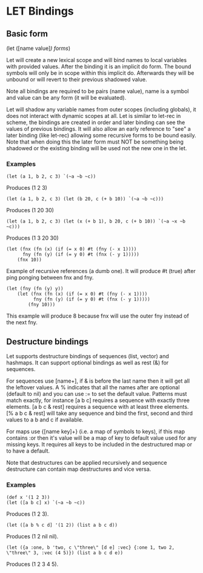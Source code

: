 # LET Bindings

## Basic form

(let ([name value]*) forms*)

Let will create a new lexical scope and will bind names to local variables with provided values. After the binding it is
an implicit do form. The bound symbols will only be in scope within this implicit do. Afterwards they will be unbound
or will revert to their previous shadowed value.

Note all bindings are required to be pairs (name value), name is a symbol and value can be any form (it will be
evaluated).

Let will shadow any variable names from outer scopes (including globals), it does not interact with dynamic scopes at
all.
Let is similar to let-rec in scheme, the bindings are created in order and later binding can see the values of previous
bindings. It will also allow an early reference to "see" a later binding (like let-rec) allowing some recursive forms to
be bound easily. Note that when doing this the later form must NOT be something being shadowed or the existing binding
will be used not the new one in the let.

### Examples

```slosh
(let (a 1, b 2, c 3) `(~a ~b ~c))
```

Produces (1 2 3)

```slosh
(let (a 1, b 2, c 3) (let (b 20, c (+ b 10)) `(~a ~b ~c)))
```

Produces (1 20 30)

```slosh
(let (a 1, b 2, c 3) (let (x (+ b 1), b 20, c (+ b 10)) `(~a ~x ~b ~c)))
```

Produces (1 3 20 30)

```slosh
(let (fnx (fn (x) (if (= x 0) #t (fny (- x 1))))
      fny (fn (y) (if (= y 0) #t (fnx (- y 1)))))
    (fnx 10))
```

Example of recursive references (a dumb one). It will produce #t (true) after ping ponging between fnx and fny.

```slosh
(let (fny (fn (y) y))
    (let (fnx (fn (x) (if (= x 0) #t (fny (- x 1))))
          fny (fn (y) (if (= y 0) #t (fnx (- y 1)))))
        (fny 10)))
```

This example will produce 8 because fnx will use the outer fny instead of the next fny.

## Destructure bindings

Let supports destructure bindings of sequences (list, vector) and hashmaps. It can support optional bindings as well
as rest (&) for sequences.

For sequences use [name+], if & is before the last name then it will get all the leftover values. A % indicates that all
the names after are optional (default to nil) and you can use := to set the default value. Patterns must match exactly,
for instance [a b c] requires a sequence with exactly three elements.  [a b c & rest] requires a sequence with at least
three elements.  [% a b c & rest] will take any sequence and bind the first, second and third values to a b and c if
available.

For maps use {[name key]+} (i.e. a map of symbols to keys), if this map contains :or then it's value will be a map of
key to default value used for any missing keys. It requires all keys to be included in the destructured map or to have a
default.

Note that destructures can be applied recursively and sequence destructure can contain map destructures and vice versa.

### Examples

```slosh
(def x '(1 2 3))
(let ([a b c] x) `(~a ~b ~c))
```

Produces (1 2 3).

```slosh
(let ([a b % c d] '(1 2)) (list a b c d))
```

Produces (1 2 nil nil).

```slosh
(let ({a :one, b 'two, c \"three\" [d e] :vec} {:one 1, two 2, \"three\" 3, :vec (4 5)}) (list a b c d e))
```

Produces (1 2 3 4 5).
